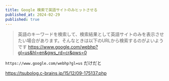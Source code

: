```yaml
---
title: Google 検索で英語サイトのみヒットさせる
published_at: 2024-02-29
published: true
---
```


> 英語のキーワードを検索して、検索結果として英語サイトのみを表示させたい場合があります。そんなときは以下のURLから検索するのがよいようです
> https://www.google.com/webhp?gl=us&hl=en&gws_rd=cr&pws=0

`https://www.google.com/webhp?gl=us` だけだと

https://tsubolog.c-brains.jp/15/12/09-175137.php